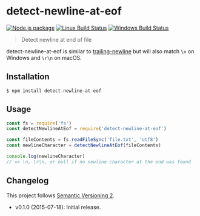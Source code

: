 # detect-newline-at-eof

[![Node.js package](https://img.shields.io/npm/v/detect-newline-at-eof.svg)](https://www.npmjs.com/package/detect-newline-at-eof)
[![Linux Build Status](https://img.shields.io/travis/sonicdoe/detect-newline-at-eof/develop.svg)](https://travis-ci.org/sonicdoe/detect-newline-at-eof)
[![Windows Build Status](https://img.shields.io/appveyor/ci/sonicdoe/detect-newline-at-eof/develop.svg)](https://ci.appveyor.com/project/sonicdoe/detect-newline-at-eof)

> Detect newline at end of file

detect-newline-at-eof is similar to [trailing-newline](https://github.com/bendrucker/trailing-newline) but will also match `\n` on Windows and `\r\n` on macOS.

## Installation

```console
$ npm install detect-newline-at-eof
```

## Usage

```js
const fs = require('fs')
const detectNewlineAtEof = require('detect-newline-at-eof')

const fileContents = fs.readFileSync('file.txt', 'utf8')
const newlineCharacter = detectNewlineAtEof(fileContents)

console.log(newlineCharacter)
// => \n, \r\n, or null if no newline character at the end was found
```

## Changelog

This project follows [Semantic Versioning 2](https://semver.org).

- v0.1.0 (2015-07-18): Initial release.
